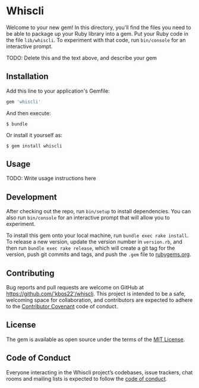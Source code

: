 # Whiscli

Welcome to your new gem! In this directory, you'll find the files you need to be able to package up your Ruby library into a gem. Put your Ruby code in the file `lib/whiscli`. To experiment with that code, run `bin/console` for an interactive prompt.

TODO: Delete this and the text above, and describe your gem

## Installation

Add this line to your application's Gemfile:

```ruby
gem 'whiscli'
```

And then execute:

    $ bundle

Or install it yourself as:

    $ gem install whiscli

## Usage

TODO: Write usage instructions here

## Development

After checking out the repo, run `bin/setup` to install dependencies. You can also run `bin/console` for an interactive prompt that will allow you to experiment.

To install this gem onto your local machine, run `bundle exec rake install`. To release a new version, update the version number in `version.rb`, and then run `bundle exec rake release`, which will create a git tag for the version, push git commits and tags, and push the `.gem` file to [rubygems.org](https://rubygems.org).

## Contributing

Bug reports and pull requests are welcome on GitHub at https://github.com/'kbos22'/whiscli. This project is intended to be a safe, welcoming space for collaboration, and contributors are expected to adhere to the [Contributor Covenant](http://contributor-covenant.org) code of conduct.

## License

The gem is available as open source under the terms of the [MIT License](https://opensource.org/licenses/MIT).

## Code of Conduct

Everyone interacting in the Whiscli project’s codebases, issue trackers, chat rooms and mailing lists is expected to follow the [code of conduct](https://github.com/'kbos22'/whiscli/blob/master/CODE_OF_CONDUCT.md).
